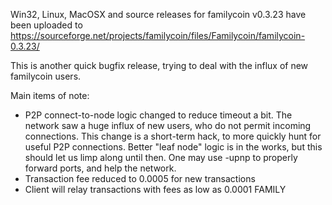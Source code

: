 Win32, Linux, MacOSX and source releases for familycoin v0.3.23 have been uploaded to
https://sourceforge.net/projects/familycoin/files/Familycoin/familycoin-0.3.23/

This is another quick bugfix release, trying to deal with the influx of new familycoin users.

Main items of note:

* P2P connect-to-node logic changed to reduce timeout a bit.  The network saw a huge influx of new users, who do not permit incoming connections.  This change is a short-term hack, to more quickly hunt for useful P2P connections.  Better "leaf node" logic is in the works, but this should let us limp along until then.  One may use -upnp to properly forward ports, and help the network.
* Transaction fee reduced to 0.0005 for new transactions
* Client will relay transactions with fees as low as 0.0001 FAMILY
